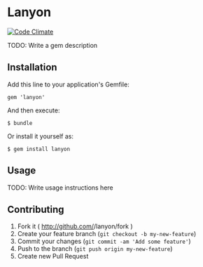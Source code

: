 # Lanyon

[![Code Climate](https://codeclimate.com/github/zellio/lanyon.png)](https://codeclimate.com/github/zellio/lanyon)

TODO: Write a gem description

## Installation

Add this line to your application's Gemfile:

    gem 'lanyon'

And then execute:

    $ bundle

Or install it yourself as:

    $ gem install lanyon

## Usage

TODO: Write usage instructions here

## Contributing

1. Fork it ( http://github.com/<my-github-username>/lanyon/fork )
2. Create your feature branch (`git checkout -b my-new-feature`)
3. Commit your changes (`git commit -am 'Add some feature'`)
4. Push to the branch (`git push origin my-new-feature`)
5. Create new Pull Request
